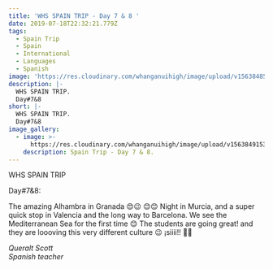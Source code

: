 ```yaml
---
title: 'WHS SPAIN TRIP - Day 7 & 8 '
date: 2019-07-18T22:32:21.779Z
tags:
  - Spain Trip
  - Spain
  - International
  - Languages
  - Spanish
image: 'https://res.cloudinary.com/whanganuihigh/image/upload/v1563848592/News/16.jpg'
description: |-
  WHS SPAIN TRIP.  
  Day#7&8 
short: |-
  WHS SPAIN TRIP.  
  Day#7&8
image_gallery:
  - image: >-
      https://res.cloudinary.com/whanganuihigh/image/upload/v1563849153/News/14.jpg
    description: Spain Trip - Day 7 & 8.
---
```

WHS SPAIN TRIP

Day#7&8:

The amazing Alhambra in Granada 😍😉 😊😊 
Night in Murcia, and a super quick stop in Valencia and the long way to Barcelona. We see the Mediterranean Sea for the first time 😊 
The students are going great! and they are loooving this very different culture 😉 ¡siiii!! 🎉🎉

_Queralt Scott_  
_Spanish teacher_
